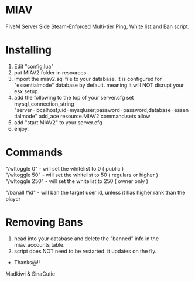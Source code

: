 # MIAV
FiveM Server Side Steam-Enforced Multi-tier Ping, White list and Ban script.
# Installing  
1. Edit "config.lua"
2. put MIAV2 folder in resources
3. import the miav2.sql file to your database. it is configured for "essentialmode" database by default.
    meaning it will NOT disrupt your esx setup.
4. add the following to the top of your server.cfg
    set mysql_connection_string "server=localhost;uid=mysqluser;password=password;database=essentialmode"
    add_ace resource.MIAV2 command.sets allow
5. add "start MIAV2" to your server.cfg
6. enjoy.  
# Commands  
"/wltoggle 0" - will set the whitelist to 0 ( public )  
"/wltoggle 50" - will set the whitelist to 50 ( regulars or higher )  
"/wltoggle 250" - will set the whitelist to 250 ( owner only )  
  
"/banall #id" - will ban the target user id, unless it has higher rank than the player 
# Removing Bans  
1. head into your database and delete the "banned" info in the miav_accounts table.
2. script does NOT need to be restarted. it updates on the fly.
- Thanks@!!  
  
Madkiwi & SinaCutie
